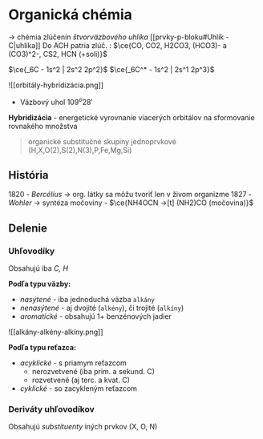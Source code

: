 # Organická chémia
-> chémia zlúčenín *štvorväzbového uhlíka* [[prvky-p-bloku#Uhlík - C|uhlíka]]
Do ACH patria zlúč. : $\ce{CO, CO2, H2CO3, (HCO3)- a (CO3)^2-, CS2, HCN (+soli)}$

$\ce{_6C - 1s^2 | 2s^2 2p^2}$
$\ce{_6C^* - 1s^2 | 2s^1 2p^3}$

![[orbitály-hybridizácia.png]]
- Väzbový uhol $109^o28'$

**Hybridizácia** - energetické vyrovnanie viacerých orbitálov na sformovanie rovnakého množstva

> organické substitučné skupiny jednoprvkové (H,X,O(2),S(2),N(3),P,Fe,Mg,Si)

## História
1820 - *Bercélius* -> org. látky sa môžu tvoriť len v živom organizme
1827 - *Wohler* -> syntéza močoviny - $\ce{NH4OCN ->[t] (NH2)CO (močovina)}$

## Delenie
### Uhľovodíky
Obsahujú iba *C, H*

**Podľa typu väzby:**
- *nasýtené* - iba jednoduchá väzba `alkány`
- *nenasýtené* - aj dvojité (`alkény`), či trojité (`alkíny`)
- *aromatické* - obsahujú 1+ benzénových jadier

![[alkány-alkény-alkíny.png]]

**Podľa typu reťazca:**
- *acyklické* - s priamym reťazcom
	- nerozvetvené (iba prim. a sekund. C)
	- rozvetvené (aj terc. a kvat. C)
- *cyklické* - so zacykleným reťazcom


### Deriváty uhľovodíkov
Obsahujú *substituenty* iných prvkov (X, O, N)